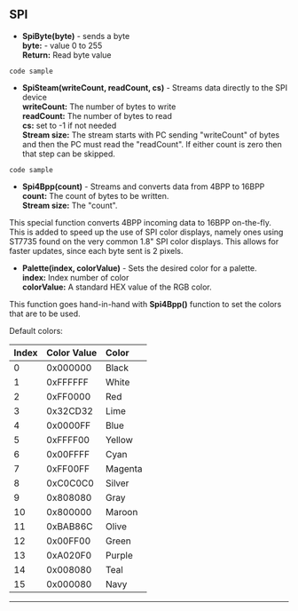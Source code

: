 ## SPI

- **SpiByte(byte)** - sends a byte <br>
**byte:** - value 0 to 255 <br>
**Return:**  Read byte value

```basic
code sample
```

- **SpiSteam(writeCount, readCount, cs)** - Streams data directly to the SPI device <br>
**writeCount:** The number of bytes to write<br>
**readCount:** The number of bytes to read<br>
**cs:** set to -1 if not needed<br>
**Stream size:** The stream starts with PC sending "writeCount" of bytes and then the PC must read the "readCount". If either count is zero then that step can be skipped.

```basic
code sample
```
- **Spi4Bpp(count)** - Streams and converts data from 4BPP to 16BPP<br>
**count:** The count of bytes to be written.<br>
**Stream size:** The "count".

This special function converts 4BPP incoming data to 16BPP on-the-fly. This is added to speed up the use of SPI color displays, namely ones using ST7735 found on the very common 1.8" SPI color displays. This allows for faster updates, since each byte sent is 2 pixels.

- **Palette(index, colorValue)** - Sets the desired color for a palette.<br>
**index:** Index number of color<br>
**colorValue:** A standard HEX value of the RGB color.

This function goes hand-in-hand with **Spi4Bpp()** function to set the colors that are to be used. 

Default colors:

|Index|Color Value|Color|
|:-   |:-------|:----------|
|0    |0x000000|Black      |
|1    |0xFFFFFF|White      |
|2    |0xFF0000|Red        |
|3    |0x32CD32|Lime       |
|4    |0x0000FF|Blue       |
|5    |0xFFFF00|Yellow     |
|6    |0x00FFFF|Cyan       |
|7    |0xFF00FF|Magenta    |
|8    |0xC0C0C0|Silver     |
|9    |0x808080|Gray       |
|10   |0x800000|Maroon     |
|11   |0xBAB86C|Olive      |
|12   |0x00FF00|Green      |
|13   |0xA020F0|Purple     |
|14   |0x008080|Teal       |
|15   |0x000080|Navy       | 

---